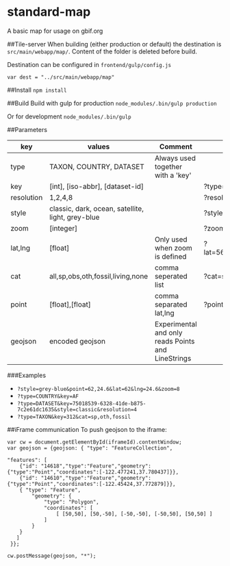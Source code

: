 # standard-map
A basic map for usage on gbif.org

##Tile-server
When building (either production or default) the destination is `src/main/webapp/map/`.
Content of the folder is deleted before build.

Destination can be configured in `frontend/gulp/config.js`
```
var dest = "../src/main/webapp/map"
```

##Install
`npm install`

##Build
Build with gulp for production `node_modules/.bin/gulp production`

Or for development `node_modules/.bin/gulp`

##Parameters

key|values|Comment|Example
---|------|--------|------
type|TAXON, COUNTRY, DATASET|Always used together with a 'key'|
key|[int], [iso-abbr], [dataset-id] ||  ?type=TAXON&key=12
resolution|1,2,4,8||?resolution=8
style|classic, dark, ocean, satellite, light, grey-blue|| ?style=grey-blue
zoom|[integer]||?zoom=10
lat,lng|[float]|Only used when zoom is defined|?lat=56.5&lng=12.1&zoom=6
cat|all,sp,obs,oth,fossil,living,none|comma seperated list|?cat=sp,obs
point|[float],[float]|comma separated lat,lng|?point=62,24.6
geojson|encoded geojson|Experimental and only reads Points and LineStrings|

###Examples
* `?style=grey-blue&point=62,24.6&lat=62&lng=24.6&zoom=8`
* `?type=COUNTRY&key=AF`
* `?type=DATASET&key=75018539-6328-41de-b875-7c2e61dc1635&style=classic&resolution=4`
* `?type=TAXON&key=312&cat=sp,oth,fossil`

##iFrame communication
To push geojson to the iframe:

```
var cw = document.getElementById(iframeId).contentWindow;
var geojson = {geojson: { "type": "FeatureCollection",

"features": [
    {"id": "14618","type":"Feature","geometry":{"type":"Point","coordinates":[-122.477241,37.780437]}},
    {"id": "14610","type":"Feature","geometry":{"type":"Point","coordinates":[-122.45424,37.772879]}},
    { "type": "Feature",
        "geometry": {
            "type": "Polygon",
            "coordinates": [
                [ [50,50], [50,-50], [-50,-50], [-50,50], [50,50] ]
            ]
        }
    }
   ]
 }};
 
cw.postMessage(geojson, "*");
```
